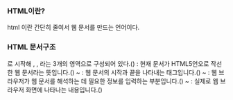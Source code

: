 ### HTML이란?
html 이란 간단히 줄여서 웹 문서를 만드는 언어이다.

### HTML 문서구조
<!DOCTYPE html>로 시작해 <html>, <head>, <body>라는 3개의 영역으로 구성되어 있다.()           
<!DOCTYPE html> : 현재 문서가 HTML5언오로 작선한 웹 문서라는 뜻입니다.()                  
<html> ~ </html> : 웹 문서의 시작과 끝을 나타내는 태그입니다.()               
<head> ~ </head> : 웹 브라우저가 웹 문서를 해석하는 데 필요한 정보를 입력하는 부분입니다.()               
<body> ~ </body> : 실제로 웹 브라우저 화면에 나타나는 내용입니다.()               
